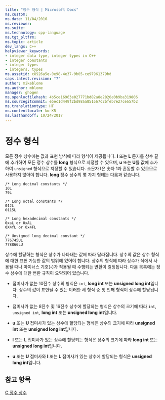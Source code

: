 ```yaml
---
title: "정수 형식 | Microsoft Docs"
ms.custom: 
ms.date: 11/04/2016
ms.reviewer: 
ms.suite: 
ms.technology: cpp-language
ms.tgt_pltfrm: 
ms.topic: article
dev_langs: C++
helpviewer_keywords:
- integer data type, integer types in C++
- integer constants
- integer types
- integers, types
ms.assetid: c8926a5e-0e98-4e37-9b05-ce97961379bd
caps.latest.revision: "7"
author: mikeblome
ms.author: mblome
manager: ghogen
ms.openlocfilehash: 4b5ce16963e027771bd82a8e2820e0b9ba319806
ms.sourcegitcommit: ebec1d449f2bd98aa851667c2bfeb7e27ce657b2
ms.translationtype: HT
ms.contentlocale: ko-KR
ms.lasthandoff: 10/24/2017
---
```

# <a name="integer-types"></a>정수 형식
모든 정수 상수에는 값과 표현 방식에 따라 형식이 제공됩니다. **l** 또는 **L** 문자를 상수 끝에 추가하여 모든 정수 상수를 **long** 형식으로 지정할 수 있으며, **u** 또는 **U**를 값에 추가하여 `unsigned` 형식으로 지정할 수 있습니다. 소문자 **l**은 숫자 1과 혼동할 수 있으므로 사용하지 않아야 합니다. **long** 정수 상수의 몇 가지 형태는 다음과 같습니다.  
  
```  
/* Long decimal constants */  
10L  
79L  
  
/* Long octal constants */  
012L  
0115L  
  
/* Long hexadecimal constants */  
0xaL or 0xAL  
0X4fL or 0x4FL  
  
/* Unsigned long decimal constant */  
776745UL  
778866LU  
```  
  
 상수에 할당하는 형식은 상수가 나타내는 값에 따라 달라집니다. 상수의 값은 상수 형식에 대한 표현 가능한 값의 범위에 있어야 합니다. 상수의 형식에 따라 상수가 식에서 사용될 때나 마이너스 기호(**-**)가 적용될 때 수행되는 변환이 결정됩니다. 다음 목록에는 정수 상수에 대한 변환 규칙이 요약되어 있습니다.  
  
-   접미사가 없는 10진수 상수의 형식은 `int`, **long int** 또는 **unsigned long int**입니다. 상수의 값이 표현될 수 있는 이러한 세 형식 중 첫 번째 형식이 상수에 할당됩니다.  
  
-   접미사가 없는 8진수 및 16진수 상수에 할당되는 형식은 상수의 크기에 따라 `int`, `unsigned int`, **long int** 또는 **unsigned long int**입니다.  
  
-   **u** 또는 **U** 접미사가 있는 상수에 할당되는 형식은 상수의 크기에 따라 **unsigned int** 또는 **unsigned long int**입니다.  
  
-   **l** 또는 **L** 접미사가 있는 상수에 할당되는 형식은 상수의 크기에 따라 **long int** 또는 **unsigned long int**입니다.  
  
-   **u** 또는 **U** 접미사와 **l** 또는 **L** 접미사가 있는 상수에 할당되는 형식은 **unsigned long int**입니다.  
  
## <a name="see-also"></a>참고 항목  
 [C 정수 상수](../c-language/c-integer-constants.md)